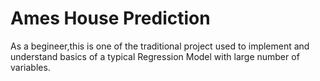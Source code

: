 # Ames House Prediction
As a begineer,this is one of the traditional project used to implement and understand basics of a typical Regression Model with large number of variables.
